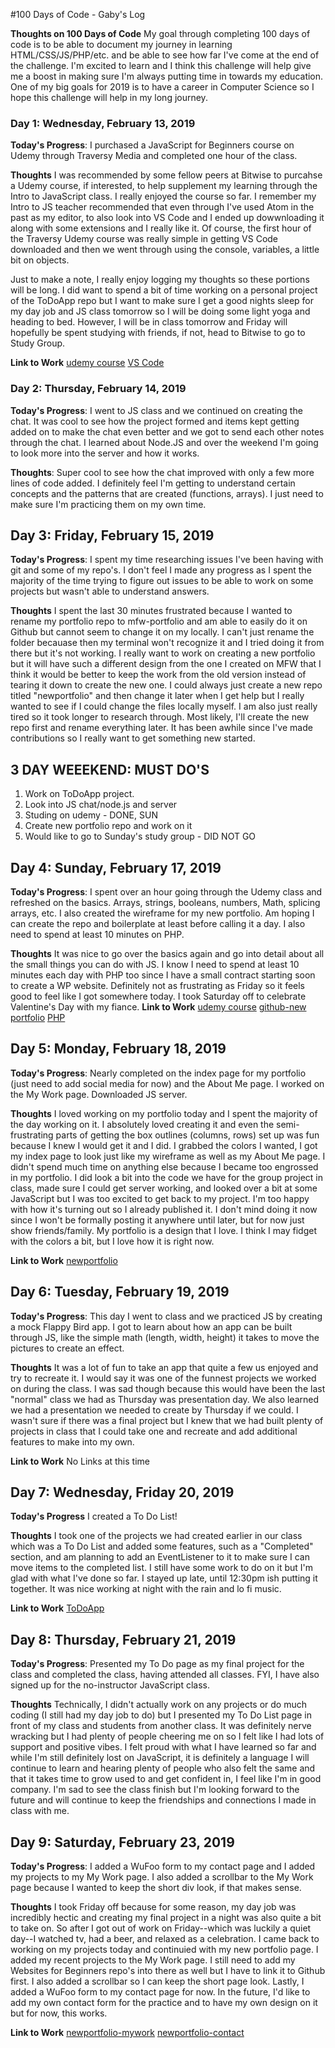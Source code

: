 #100 Days of Code - Gaby's Log

**Thoughts on 100 Days of Code** My goal through completing 100 days of code is to be able to document my journey in learning HTML/CSS/JS/PHP/etc. and be able to see how far I've come at the end of the challenge. I'm excited to learn and I think this challenge will help give me a boost in making sure I'm always putting time in towards my education. One of my big goals for 2019 is to have a career in Computer Science so I hope this challenge will help in my long journey.

### Day 1: Wednesday, February 13, 2019

**Today's Progress**: I purchased a JavaScript for Beginners course on Udemy through Traversy Media and completed one hour of the class.

**Thoughts** I was recommended by some fellow peers at Bitwise to purcahse a Udemy course, if interested, to help supplement my learning through the Intro to JavaScript class. I really enjoyed the course so far. I remember my Intro to JS teacher recommended that even through I've used Atom in the past as my editor, to also look into VS Code and I ended up dowwnloading it along with some extensions and I really like it. Of course, the first hour of the Traversy Udemy course was really simple in getting VS Code downloaded and then we went through using the console, variables, a little bit on objects.

Just to make a note, I really enjoy logging my thoughts so these portions will be long. I did want to spend a bit of time working on a personal project of the ToDoApp repo but I want to make sure I get a good nights sleep for my day job and JS class tomorrow so I will be doing some light yoga and heading to bed. However, I will be in class tomorrow and Friday will hopefully be spent studying with friends, if not, head to Bitwise to go to Study Group.

**Link to Work** [udemy course](https://www.udemy.com/modern-javascript-from-the-beginning/) [VS Code](https://code.visualstudio.com/)

### Day 2: Thursday, February 14, 2019

**Today's Progress**: I went to JS class and we continued on creating the chat. It was cool to see how the project formed and items kept getting added on to make the chat even better and we got to send each other notes through the chat. I learned about Node.JS and over the weekend I'm going to look more into the server and how it works.

**Thoughts**: Super cool to see how the chat improved with only a few more lines of code added. I definitely feel I'm getting to understand certain concepts and the patterns that are created (functions, arrays). I just need to make sure I'm practicing them on my own time.

## Day 3: Friday, February 15, 2019

**Today's Progress**: I spent my time researching issues I've been having with git and some of my repo's. I don't feel I made any progress as I spent the majority of the time trying to figure out issues to be able to work on some projects but wasn't able to understand answers.

**Thoughts** I spent the last 30 minutes frustrated because I wanted to rename my portfolio repo to mfw-portfolio and am able to easily do it on Github but cannot seem to change it on my locally. I can't just rename the folder becauase then my terminal won't recognize it and I tried doing it from there but it's not working. I really want to work on creating a new portfolio but it will have such a different design from the one I created on MFW that I think it would be better to keep the work from the old version instead of tearing it down to create the new one. I could always just create a new repo titled "newportfolio" and then change it later when I get help but I really wanted to see if I could change the files locally myself. I am also just really tired so it took longer to research through. Most likely, I'll create the new repo first and rename everything later. It has been awhile since I've made contributions so I really want to get something new started.

## 3 DAY WEEEKEND: MUST DO'S
1. Work on ToDoApp project. 
2. Look into JS chat/node.js and server
3. Studing on udemy - DONE, SUN
4. Create new portfolio repo and work on it
5. Would like to go to Sunday's study group - DID NOT GO

## Day 4: Sunday, February 17, 2019

**Today's Progress**: I spent over an hour going through the Udemy class and refreshed on the basics. Arrays, strings, booleans, numbers, Math, splicing arrays, etc. I also created the wireframe for my new portfolio. Am hoping I can create the repo and boilerplate at least before calling it a day. I also need to spend at least 10 minutes on PHP.

**Thoughts** It was nice to go over the basics again and go into detail about all the small things you can do with JS. I know I need to  spend at least 10 minutes each day with PHP too since I have a small contract starting soon to create a WP website. Definitely not as frustrating as Friday so it feels good to feel like I got somewhere today. I took Saturday off to celebrate Valentine's Day with my fiance.
**Link to Work** [udemy course](https://www.udemy.com/modern-javascript-from-the-beginning/) [github-new portfolio](newportfolio) [PHP](https://www.w3schools.com/php7/php7_variables.asp)

## Day 5: Monday, February 18, 2019

**Today's Progress**: Nearly completed on the index page for my portfolio (just need to add social media for now) and the About Me page. I worked on the My Work page. Downloaded JS server.

**Thoughts** I loved working on my portfolio today and I spent the majority of the day working on it. I absolutely loved creating it and even the semi-frustrating parts of getting the box outlines (columns, rows) set up was fun because I knew I would get it and I did. I grabbed the colors I wanted, I got my index page to look just like my wireframe as well as my About Me page. I didn't spend much time on anything else because I became too engrossed in my portfolio. I did look a bit into the code we have for the group project in class, made sure I could get server working, and looked over a bit at some JavaScript but I was too excited to get back to my project. I'm too happy with how it's turning out so I already published it. I don't mind doing it now since I won't be formally posting it anywhere until later, but for now just show friends/family. My portfolio is a design that I love. I think I may fidget with the colors a bit, but I love how it is right now.

**Link to Work** [newportfolio](https://gtrujillo15.github.io/newportfolio/)

## Day 6: Tuesday, February 19, 2019

**Today's Progress**: This day I went to class and we practiced JS by creating a mock Flappy Bird app. I got to learn about how an app can be built through JS, like the simple math (length, width, height) it takes to move the pictures to create an effect. 

**Thoughts** It was a lot of fun to take an app that quite a few us enjoyed and try to recreate it. I would say it was one of the funnest projects we worked on during the class. I was sad though because this would have been the last "normal" class we had as Thursday was presentation day. We also learned we had a presentation we needed to create by Thursday if we could. I wasn't sure if there was a final project but I knew that we had built plenty of projects in class that I could take one and recreate and add additional features to make into my own.

**Link to Work** No Links at this time

## Day 7: Wednesday, Friday 20, 2019

**Today's Progress** I created a To Do List!

**Thoughts** I took one of the projects we had created earlier in our class which was a To Do List and added some features, such as a "Completed" section, and am planning to add an EventListener to it to make sure I can move items to the completed list. I still have some work to do on it but I'm glad with what I've done so far. I stayed up late, until 12:30pm ish putting it together. It was nice working at night with the rain and lo fi music.

**Link to Work** [ToDoApp](https://gtrujillo15.github.io/TodoApp/)

## Day 8: Thursday, February 21, 2019

**Today's Progress**: Presented my To Do page as my final project for the class and completed the class, having attended all classes. FYI, I have also signed up for the no-instructor JavaScript class.

**Thoughts** Technically, I didn't actually work on any projects or do much coding (I still had my day job to do) but I presented my To Do List page in front of my class and students from another class. It was definitely nerve wracking but I had plenty of people cheering me on so I felt like I had lots of support and positive vibes. I felt proud with what I have learned so far and while I'm still definitely lost on JavaScript, it is definitely a language I will continue to learn and hearing plenty of people who also felt the same and that it takes time to grow used to and get confident in, I feel like I'm in good company. I'm sad to see the class finish but I'm looking forward to the future and will continue to keep the friendships and connections I made in class with me. 

## Day 9: Saturday, February 23, 2019

**Today's Progress**: I added a WuFoo form to my contact page and I added my projects to my My Work page. I also added a scrollbar to the My Work page because I wanted to keep the short div look, if that makes sense.

**Thoughts** I took Friday off because for some reason, my day job was incredibly hectic and creating my final project in a night was also quite a bit to take on. So after I got out of work on Friday--which was luckily a quiet day--I watched tv, had a beer, and relaxed as a celebration. I came back to working on my projects today and continuied with my new portfolio page. I added my recent projects to the My Work page. I still need to add my Websites for Beginners repo's into there as well but I have to link it to Github first. I also added a scrollbar so I can keep the short page look. Lastly, I added a WuFoo form to my contact page for now. In the future, I'd like to add my own contact form for the practice and to have my own design on it but for now, this works.

**Link to Work** [newportfolio-mywork](https://gtrujillo15.github.io/newportfolio/mywork.html) [newportfolio-contact](https://gtrujillo15.github.io/newportfolio/contact.html)